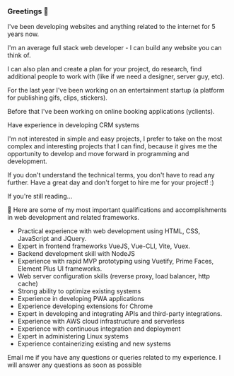 ### Greetings 👋

I've been developing websites and anything related to the internet for 5 years now.

I'm an average full stack web developer - I can build any website you can think of.

I can also plan and create a plan for your project, do research, find additional people to work with (like if we need a designer, server guy, etc).

For the last year I've been working on an entertainment startup (a platform for publishing gifs, clips, stickers).

Before that I've been working on online booking applications (yclients).

Have experience in developing CRM systems

I'm not interested in simple and easy projects, I prefer to take on the most complex and interesting projects that I can find, because it gives me the opportunity to develop and move forward in programming and development.

If you don't understand the technical terms, you don't have to read any further. Have a great day and don't forget to hire me for your project! :)

If you're still reading...

💎 Here are some of my most important qualifications and accomplishments in web development and related frameworks.

- Practical experience with web development using HTML, CSS, JavaScript and JQuery.
- Expert in frontend frameworks VueJS, Vue-CLI, Vite, Vuex.
- Backend development skill with NodeJS
- Experience with rapid MVP prototyping using Vuetify, Prime Faces, Element Plus UI frameworks.
- Web server configuration skills (reverse proxy, load balancer, http cache)
- Strong ability to optimize existing systems
- Experience in developing PWA applications
- Experience developing extensions for Chrome
- Expert in developing and integrating APIs and third-party integrations.
- Experience with AWS cloud infrastructure and serverless
- Experience with continuous integration and deployment
- Expert in administering Linux systems
- Experience containerizing existing and new systems

Email me if you have any questions or queries related to my experience. I will answer any questions as soon as possible

<!--
**vanarok/vanarok** is a ✨ _special_ ✨ repository because its `README.md` (this file) appears on your GitHub profile.

Here are some ideas to get you started:

- 🔭 I’m currently working on ...
- 🌱 I’m currently learning ...
- 👯 I’m looking to collaborate on ...
- 🤔 I’m looking for help with ...
- 💬 Ask me about ...
- 📫 How to reach me: ...
- 😄 Pronouns: ...
- ⚡ Fun fact: ...
-->
